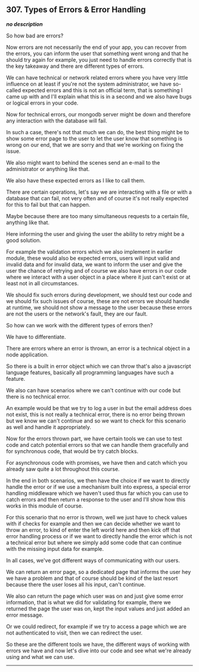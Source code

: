 ## 307. Types of Errors & Error Handling

<strong><em>no description</em></strong>

So how bad are errors? 

Now errors are not necessarily the end of your app, you can recover from the
errors, you can inform the user that something went wrong and that he should try
again for example, you just need to handle errors correctly that is the key
takeaway and there are different types of errors. 

We can have technical or network related errors where you have very little
influence on at least if you're not the system administrator, we have so-called
expected errors and this is not an official term, that is something I came up
with and I'll explain what this is in a second and we also have bugs or logical
errors in your code. 

Now for technical errors, our mongodb server might be down and therefore any
interaction with the database will fail. 

In such a case, there's not that much we can do, the best thing might be to show
some error page to the user to let the user know that something is wrong on our
end, that we are sorry and that we're working on fixing the issue. 

We also might want to behind the scenes send an e-mail to the administrator or
anything like that. 

We also have these expected errors as I like to call them. 

There are certain operations, let's say we are interacting with a file or with a
database that can fail, not very often and of course it's not really expected
for this to fail but that can happen. 

Maybe because there are too many simultaneous requests to a certain file,
anything like that. 

Here informing the user and giving the user the ability to retry might be a good
solution. 

For example the validation errors which we also implement in earlier module,
these would also be expected errors, users will input valid and invalid data and
for invalid data, we want to inform the user and give the user the chance of
retrying and of course we also have errors in our code where we interact with a
user object in a place where it just can't exist or at least not in all
circumstances. 

We should fix such errors during development, we should test our code and we
should fix such issues of course, these are not errors we should handle at
runtime, we should not show a message to the user because these errors are not
the users or the network's fault, they are our fault. 

So how can we work with the different types of errors then? 

We have to differentiate. 

There are errors where an error is thrown, an error is a technical object in a
node application. 

So there is a built in error object which we can throw that's also a javascript
language features, basically all programming languages have such a feature. 

We also can have scenarios where we can't continue with our code but there is no
technical error. 

An example would be that we try to log a user in but the email address does not
exist, this is not really a technical error, there is no error being thrown but
we know we can't continue and so we want to check for this scenario as well and
handle it appropriately. 

Now for the errors thrown part, we have certain tools we can use to test code
and catch potential errors so that we can handle them gracefully and for
synchronous code, that would be try catch blocks. 

For asynchronous code with promises, we have then and catch which you already
saw quite a lot throughout this course. 

In the end in both scenarios, we then have the choice if we want to directly
handle the error or if we use a mechanism built into express, a special error
handling middleware which we haven't used thus far which you can use to catch
errors and then return a response to the user and I'll show how this works in
this module of course. 

For this scenario that no error is thrown, well we just have to check values
with if checks for example and then we can decide whether we want to throw an
error, to kind of enter the left world here and then kick off that error
handling process or if we want to directly handle the error which is not a
technical error but where we simply add some code that can continue with the
missing input data for example. 

In all cases, we've got different ways of communicating with our users. 

We can return an error page, so a dedicated page that informs the user hey we
have a problem and that of course should be kind of the last resort because
there the user loses all his input, can't continue. 

We also can return the page which user was on and just give some error
information, that is what we did for validating for example, there we returned
the page the user was on, kept the input values and just added an error message.


Or we could redirect, for example if we try to access a page which we are not
authenticated to visit, then we can redirect the user. 

So these are the different tools we have, the different ways of working with
errors we have and now let's dive into our code and see what we're already using
and what we can use. 

---